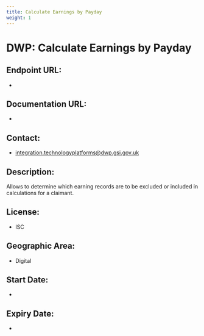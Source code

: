 ```yaml
---
title: Calculate Earnings by Payday
weight: 1
---
```


# DWP: Calculate Earnings by Payday

## Endpoint URL:
 - []()

## Documentation URL:
 - []()

## Contact:
 - [integration.technologyplatforms@dwp.gsi.gov.uk](mailto:integration.technologyplatforms@dwp.gsi.gov.uk)

## Description:
Allows to determine which earning records are to be excluded or included in calculations for a claimant.

## License:
 - ISC

## Geographic Area:
 - Digital

## Start Date:
 - 

## Expiry Date:
 - 

